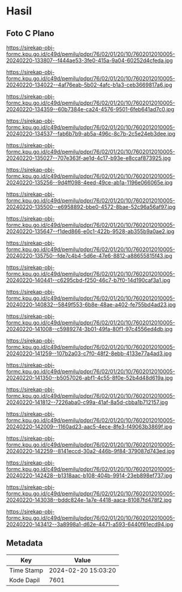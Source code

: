 # Hasil

## Foto C Plano

https://sirekap-obj-formc.kpu.go.id/c49d/pemilu/pdpr/76/02/01/20/10/7602012010005-20240220-133807--f444ae53-3fe0-415a-9a04-60252d4cfeda.jpg

https://sirekap-obj-formc.kpu.go.id/c49d/pemilu/pdpr/76/02/01/20/10/7602012010005-20240220-134022--4af76eab-5b02-4afc-b1a3-ceb3669817a6.jpg

https://sirekap-obj-formc.kpu.go.id/c49d/pemilu/pdpr/76/02/01/20/10/7602012010005-20240220-134359--60b7384e-ca24-4576-9501-6feb641ad7c0.jpg

https://sirekap-obj-formc.kpu.go.id/c49d/pemilu/pdpr/76/02/01/20/10/7602012010005-20240220-134537--fab6b7b9-ab5a-496c-8c7b-2c5e24eb3dee.jpg

https://sirekap-obj-formc.kpu.go.id/c49d/pemilu/pdpr/76/02/01/20/10/7602012010005-20240220-135027--707e363f-ae1d-4c17-b93e-e8ccaf873925.jpg

https://sirekap-obj-formc.kpu.go.id/c49d/pemilu/pdpr/76/02/01/20/10/7602012010005-20240220-135256--9d4ff098-4eed-49ce-ab1a-1196e066065e.jpg

https://sirekap-obj-formc.kpu.go.id/c49d/pemilu/pdpr/76/02/01/20/10/7602012010005-20240220-135500--e6958892-bbe0-4572-8bae-52c96a56af97.jpg

https://sirekap-obj-formc.kpu.go.id/c49d/pemilu/pdpr/76/02/01/20/10/7602012010005-20240220-135647--f1ded866-e0c1-422b-9528-ab355b9a0ae2.jpg

https://sirekap-obj-formc.kpu.go.id/c49d/pemilu/pdpr/76/02/01/20/10/7602012010005-20240220-135750--fde7c4b4-5d6e-47e6-8812-a88655815f43.jpg

https://sirekap-obj-formc.kpu.go.id/c49d/pemilu/pdpr/76/02/01/20/10/7602012010005-20240220-140441--c6295cbd-f250-46c7-b7f0-14d190caf3a1.jpg

https://sirekap-obj-formc.kpu.go.id/c49d/pemilu/pdpr/76/02/01/20/10/7602012010005-20240220-140832--5849f553-6b8e-48ae-a402-fe755bd4ad23.jpg

https://sirekap-obj-formc.kpu.go.id/c49d/pemilu/pdpr/76/02/01/20/10/7602012010005-20240220-141008--c5989274-3b01-49fa-80f1-97c4556ed4db.jpg

https://sirekap-obj-formc.kpu.go.id/c49d/pemilu/pdpr/76/02/01/20/10/7602012010005-20240220-141259--107b2a03-c7f0-48f2-8ebb-4133e77a4ad3.jpg

https://sirekap-obj-formc.kpu.go.id/c49d/pemilu/pdpr/76/02/01/20/10/7602012010005-20240220-141350--b5057026-abf1-4c55-8f0e-52b4d48d619a.jpg

https://sirekap-obj-formc.kpu.go.id/c49d/pemilu/pdpr/76/02/01/20/10/7602012010005-20240220-141812--7226aba0-c99a-41af-8a5d-cbba1b712157.jpg

https://sirekap-obj-formc.kpu.go.id/c49d/pemilu/pdpr/76/02/01/20/10/7602012010005-20240220-142009--1160ad23-aac5-4ece-8fe3-f49063b3869f.jpg

https://sirekap-obj-formc.kpu.go.id/c49d/pemilu/pdpr/76/02/01/20/10/7602012010005-20240220-142259--8141eccd-30a2-446b-9f84-379087d743ed.jpg

https://sirekap-obj-formc.kpu.go.id/c49d/pemilu/pdpr/76/02/01/20/10/7602012010005-20240220-142428--b1318aac-b108-404b-9914-23eb898ef737.jpg

https://sirekap-obj-formc.kpu.go.id/c49d/pemilu/pdpr/76/02/01/20/10/7602012010005-20240220-143038--bddc824e-1a7e-4418-aaca-81087fd478f2.jpg

https://sirekap-obj-formc.kpu.go.id/c49d/pemilu/pdpr/76/02/01/20/10/7602012010005-20240220-143412--3a8998a1-d62e-4471-a593-6440f61ecd94.jpg


## Metadata

| Key        | Value               |
| ---------- | ------------------- |
| Time Stamp | 2024-02-20 15:03:20 |
| Kode Dapil | 7601                |



